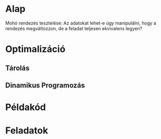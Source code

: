 # Alap
Mohó rendezés tesztelése:
Az adatokat lehet-e úgy manipulálni, hogy a rendezés megváltozzon, de a feladat teljesen ekvivalens legyen?
# Optimalizáció
## Tárolás
## Dinamikus Programozás
# Példakód
# Feladatok